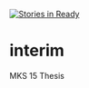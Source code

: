 [![Stories in Ready](https://badge.waffle.io/interimDev/interim.png?label=ready&title=Ready)](https://waffle.io/interimDev/interim)
# interim
MKS 15 Thesis
